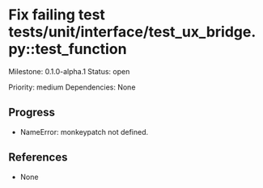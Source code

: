 # Fix failing test tests/unit/interface/test_ux_bridge.py::test_function
Milestone: 0.1.0-alpha.1
Status: open

Priority: medium
Dependencies: None

## Progress
- NameError: monkeypatch not defined.

## References
- None
